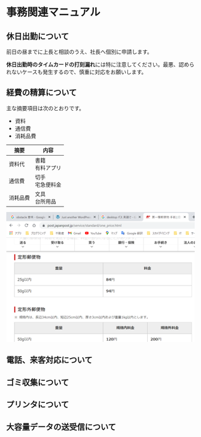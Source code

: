 # 事務関連マニュアル
## 休日出勤について
前日の昼までに上長と相談のうえ、社長へ個別に申請します。

**休日出勤時のタイムカードの打刻漏れ**には特に注意してください。最悪、認められないケースも発生するので、慎重に対応をお願いします。

## 経費の精算について
主な摘要項目は次のとおりです。
- 資料
- 通信費
- 消耗品費

|摘要 |内容
|-- |--
|資料代 |書籍<br>有料アプリ
|通信費 |切手<br>宅急便料金
|消耗品費 |文具<br>台所用品

![切手代](img/one_price.png)

## 電話、来客対応について
## ゴミ収集について
## プリンタについて
## 大容量データの送受信について
